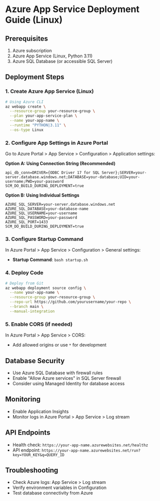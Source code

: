 # Azure App Service Deployment Guide (Linux)

## Prerequisites
1. Azure subscription
2. Azure App Service (Linux, Python 3.11)
3. Azure SQL Database (or accessible SQL Server)

## Deployment Steps

### 1. Create Azure App Service (Linux)
```bash
# Using Azure CLI
az webapp create \
  --resource-group your-resource-group \
  --plan your-app-service-plan \
  --name your-app-name \
  --runtime "PYTHON|3.11" \
  --os-type Linux
```

### 2. Configure App Settings in Azure Portal
Go to Azure Portal > App Service > Configuration > Application settings:

**Option A: Using Connection String (Recommended)**
```
api_db_conn=DRIVER={ODBC Driver 17 for SQL Server};SERVER=your-server.database.windows.net;DATABASE=your-database;UID=your-username;PWD=your-password
SCM_DO_BUILD_DURING_DEPLOYMENT=true
```

**Option B: Using Individual Settings**
```
AZURE_SQL_SERVER=your-server.database.windows.net
AZURE_SQL_DATABASE=your-database-name
AZURE_SQL_USERNAME=your-username
AZURE_SQL_PASSWORD=your-password
AZURE_SQL_PORT=1433
SCM_DO_BUILD_DURING_DEPLOYMENT=true
```

### 3. Configure Startup Command
In Azure Portal > App Service > Configuration > General settings:
- **Startup Command**: `bash startup.sh`

### 4. Deploy Code
```bash
# Deploy from Git
az webapp deployment source config \
  --name your-app-name \
  --resource-group your-resource-group \
  --repo-url https://github.com/yourusername/your-repo \
  --branch main \
  --manual-integration
```

### 5. Enable CORS (if needed)
In Azure Portal > App Service > CORS:
- Add allowed origins or use `*` for development

## Database Security
- Use Azure SQL Database with firewall rules
- Enable "Allow Azure services" in SQL Server firewall
- Consider using Managed Identity for database access

## Monitoring
- Enable Application Insights
- Monitor logs in Azure Portal > App Service > Log stream

## API Endpoints
- Health check: `https://your-app-name.azurewebsites.net/healthz`
- API endpoint: `https://your-app-name.azurewebsites.net/run?key=YOUR_KEY&q=QUERY_ID`

## Troubleshooting
- Check Azure logs: App Service > Log stream
- Verify environment variables in Configuration
- Test database connectivity from Azure
